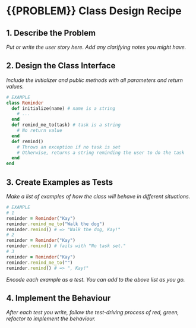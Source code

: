 # {{PROBLEM}} Class Design Recipe

## 1. Describe the Problem

_Put or write the user story here. Add any clarifying notes you might have._

## 2. Design the Class Interface

_Include the initializer and public methods with all parameters and return values._

```ruby
# EXAMPLE
class Reminder
  def initialize(name) # name is a string
    # ...
  end
  def remind_me_to(task) # task is a string
    # No return value
  end
  def remind()
    # Throws an exception if no task is set
    # Otherwise, returns a string reminding the user to do the task
  end
end
```
## 3. Create Examples as Tests
_Make a list of examples of how the class will behave in different situations._
```ruby
# EXAMPLE
# 1
reminder = Reminder("Kay")
reminder.remind_me_to("Walk the dog")
reminder.remind() # => "Walk the dog, Kay!"
# 2
reminder = Reminder("Kay")
reminder.remind() # fails with "No task set."
# 3
reminder = Reminder("Kay")
reminder.remind_me_to("")
reminder.remind() # => ", Kay!"
```

_Encode each example as a test. You can add to the above list as you go._

## 4. Implement the Behaviour

_After each test you write, follow the test-driving process of red, green, refactor to implement the behaviour._
